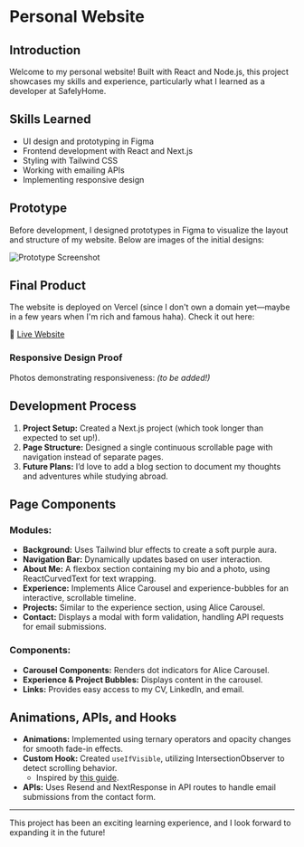 # **Personal Website**

## **Introduction**

Welcome to my personal website! Built with React and Node.js, this project showcases my skills and experience, particularly what I learned as a developer at SafelyHome.

## **Skills Learned**

- UI design and prototyping in Figma
- Frontend development with React and Next.js
- Styling with Tailwind CSS
- Working with emailing APIs
- Implementing responsive design

## **Prototype**

Before development, I designed prototypes in Figma to visualize the layout and structure of my website. Below are images of the initial designs:

![Prototype Screenshot](https://github.com/user-attachments/assets/aa7c58c9-2a4c-442d-b787-0c2729851e0e)

## **Final Product**

The website is deployed on Vercel (since I don't own a domain yet—maybe in a few years when I'm rich and famous haha). Check it out here:

🔗 [Live Website](https://hana-ahmed-mahmoud.vercel.app/)

### **Responsive Design Proof**

Photos demonstrating responsiveness: _(to be added!)_

## **Development Process**

1. **Project Setup:** Created a Next.js project (which took longer than expected to set up!).
2. **Page Structure:** Designed a single continuous scrollable page with navigation instead of separate pages.
3. **Future Plans:** I’d love to add a blog section to document my thoughts and adventures while studying abroad.

## **Page Components**

### **Modules:**

- **Background:** Uses Tailwind blur effects to create a soft purple aura.
- **Navigation Bar:** Dynamically updates based on user interaction.
- **About Me:** A flexbox section containing my bio and a photo, using ReactCurvedText for text wrapping.
- **Experience:** Implements Alice Carousel and experience-bubbles for an interactive, scrollable timeline.
- **Projects:** Similar to the experience section, using Alice Carousel.
- **Contact:** Displays a modal with form validation, handling API requests for email submissions.

### **Components:**

- **Carousel Components:** Renders dot indicators for Alice Carousel.
- **Experience & Project Bubbles:** Displays content in the carousel.
- **Links:** Provides easy access to my CV, LinkedIn, and email.

## **Animations, APIs, and Hooks**

- **Animations:** Implemented using ternary operators and opacity changes for smooth fade-in effects.
- **Custom Hook:** Created `useIfVisible`, utilizing IntersectionObserver to detect scrolling behavior.
  - Inspired by [this guide](https://medium.com/@jacobvejlinjensen/how-to-create-a-smooth-appear-on-scroll-transition-with-tailwind-css-and-react-82f2a32ab295).
- **APIs:** Uses Resend and NextResponse in API routes to handle email submissions from the contact form.

---

This project has been an exciting learning experience, and I look forward to expanding it in the future!

